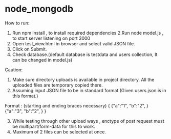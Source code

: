 # node_mongodb
How to run:

1. Run npm install , to install required dependencies
2.Run node model.js , to start server listening on port 3000
3. Open test_view.html in browser and select valid JSON file.
4. Click on Submit.
5. Check database.(default database is testdata and users collection, It can be changed in model.js)

Caution:
1. Make sure directory uploads is available in project directory. All the uploaded files are temporary copied there.
2. Assuming input JSON file to be in standard format (Given users.json is in this format.)

Format : (starting and ending braces necessary)
{
	{"a":"1",
	"b":"2",
	}
	{"a":"3",
	 "b":"2",
	}
}

3. While testing through other upload ways , enctype of post request must be multipart/form-data for this to work.
4. Maximum of 2 files can be selected at once.
